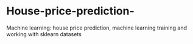 # House-price-prediction-
Machine learning: house price prediction, machine learning training and working with sklearn datasets

